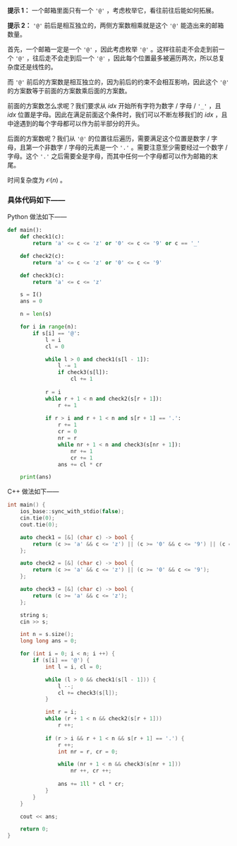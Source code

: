 **提示 1：** 一个邮箱里面只有一个 `'@'` ，考虑枚举它，看往前往后能如何拓展。

**提示 2：** `'@'` 前后是相互独立的，两侧方案数相乘就是这个 `'@'` 能造出来的邮箱数量。

首先，一个邮箱一定是一个 `'@'` ，因此考虑枚举 `'@'` 。这样往前走不会走到前一个 `'@'` ，往后走不会走到后一个 `'@'` ，因此每个位置最多被遍历两次，所以总复杂度还是线性的。

而 `'@'` 前后的方案数是相互独立的，因为前后的约束不会相互影响，因此这个 `'@'` 的方案数等于前面的方案数乘后面的方案数。

前面的方案数怎么求呢？我们要求从 $idx$ 开始所有字符为数字 / 字母 / `'_'` ，且 $idx$ 位置是字母。因此在满足前面这个条件时，我们可以不断左移我们的 $idx$ ，且中途遇到的每个字母都可以作为前半部分的开头。

后面的方案数呢？我们从 `'@'` 的位置往后遍历，需要满足这个位置是数字 / 字母，且第一个非数字 / 字母的元素是一个 `'.'` 。需要注意至少需要经过一个数字 / 字母。这个 `'.'` 之后需要全是字母，而其中任何一个字母都可以作为邮箱的末尾。

时间复杂度为 $\mathcal{O}(n)$ 。

### 具体代码如下——

Python 做法如下——

```Python []
def main():
    def check1(c):
        return 'a' <= c <= 'z' or '0' <= c <= '9' or c == '_'

    def check2(c):
        return 'a' <= c <= 'z' or '0' <= c <= '9'

    def check3(c):
        return 'a' <= c <= 'z'

    s = I()
    ans = 0

    n = len(s)

    for i in range(n):
        if s[i] == '@':
            l = i
            cl = 0

            while l > 0 and check1(s[l - 1]):
                l -= 1
                if check3(s[l]):
                    cl += 1
            
            r = i
            while r + 1 < n and check2(s[r + 1]):
                r += 1
            
            if r > i and r + 1 < n and s[r + 1] == '.':
                r += 1
                cr = 0
                nr = r
                while nr + 1 < n and check3(s[nr + 1]):
                    nr += 1
                    cr += 1
                ans += cl * cr

    print(ans)
```

C++ 做法如下——

```cpp []
int main() {
    ios_base::sync_with_stdio(false);
    cin.tie(0);
    cout.tie(0);

    auto check1 = [&] (char c) -> bool {
        return (c >= 'a' && c <= 'z') || (c >= '0' && c <= '9') || (c == '_');
    };

    auto check2 = [&] (char c) -> bool {
        return (c >= 'a' && c <= 'z') || (c >= '0' && c <= '9');
    };

    auto check3 = [&] (char c) -> bool {
        return (c >= 'a' && c <= 'z');
    };

    string s;
    cin >> s;

    int n = s.size();
    long long ans = 0;

    for (int i = 0; i < n; i ++) {
        if (s[i] == '@') {
            int l = i, cl = 0;

            while (l > 0 && check1(s[l - 1])) {
                l --;
                cl += check3(s[l]);
            }

            int r = i;
            while (r + 1 < n && check2(s[r + 1]))
                r ++;
            
            if (r > i && r + 1 < n && s[r + 1] == '.') {
                r ++;
                int nr = r, cr = 0;

                while (nr + 1 < n && check3(s[nr + 1]))
                    nr ++, cr ++;
                
                ans += 1ll * cl * cr;
            }
        }
    }

    cout << ans;

    return 0;
}
```
